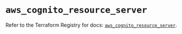 # `aws_cognito_resource_server`

Refer to the Terraform Registry for docs: [`aws_cognito_resource_server`](https://registry.terraform.io/providers/hashicorp/aws/6.4.0/docs/resources/cognito_resource_server).
